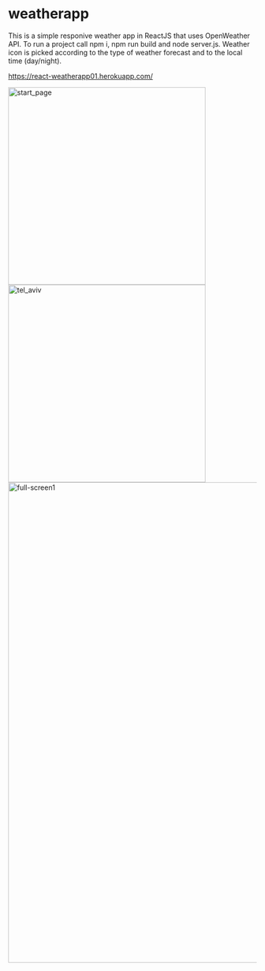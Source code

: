# weatherapp
This is a simple responive weather app in ReactJS that uses OpenWeather API.
To run a project call npm i, npm run build and node server.js.
Weather icon is picked according to the type of weather forecast and to the local time (day/night).

https://react-weatherapp01.herokuapp.com/

<div>
<img width="400" alt="start_page" src="https://user-images.githubusercontent.com/35921408/175354023-9601799b-04f2-43a8-b459-086da1ec472a.png">
<img width="400" alt="tel_aviv" src="https://user-images.githubusercontent.com/35921408/175354042-a990fdec-ebdf-4054-8588-dc01225ab54c.png">
</div>
<img width="973" alt="full-screen1" src="https://user-images.githubusercontent.com/35921408/175354066-beae8a32-c17b-4c4b-b94c-820826b66e10.png">
